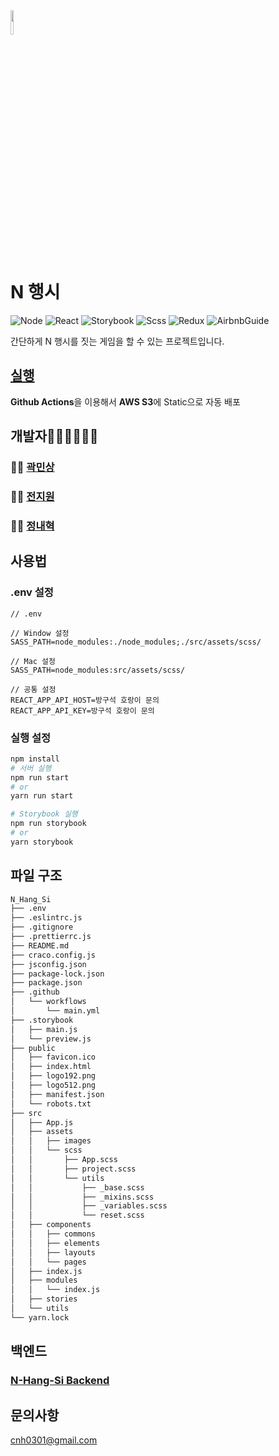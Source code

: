 <img src="https://drive.google.com/uc?id=1zd9LLlvdRQk91d0CyPPTya8oFyL8GUQz" width="10%">

# N 행시

![Node](https://img.shields.io/badge/node-12.19.0-%23026E00)
![React](https://img.shields.io/badge/cra-4.0.1-%2361dafb)
![Storybook](https://img.shields.io/badge/storybook-6.1.9-%23FF4785)
![Scss](https://img.shields.io/badge/scss-4.14.1-%23BF4080)
![Redux](https://img.shields.io/badge/redux-4.0.5-%23744CBC)
![AirbnbGuide](https://img.shields.io/badge/airbnbguide-18.2.1-%23FF385c)

간단하게 N 행시를 짓는 게임을 할 수 있는 프로젝트입니다.

## [실행](http://n-hangsi.com/)

**Github Actions**을 이용해서 **AWS S3**에 Static으로 자동 배포

## 개발자👨‍💻👩‍💻👨‍💻

### 👨‍💻 [곽민상](https://github.com/qkaxhfms)

### 👩‍💻 [전지원](https://github.com/dddieon)

### 👨‍💻 [정내혁](https://github.com/jeongnaehyeok)

## 사용법

### .env 설정

```.env
// .env

// Window 설정
SASS_PATH=node_modules:./node_modules;./src/assets/scss/

// Mac 설정
SASS_PATH=node_modules:src/assets/scss/

// 공통 설정
REACT_APP_API_HOST=방구석 호랑이 문의
REACT_APP_API_KEY=방구석 호랑이 문의
```

### 실행 설정

```bash
npm install
# 서버 실행
npm run start
# or
yarn run start

# Storybook 실행
npm run storybook
# or
yarn storybook
```

## 파일 구조

```bash
N_Hang_Si
├── .env
├── .eslintrc.js
├── .gitignore
├── .prettierrc.js
├── README.md
├── craco.config.js
├── jsconfig.json
├── package-lock.json
├── package.json
├── .github
│   └── workflows
│       └── main.yml
├── .storybook
│   ├── main.js
│   └── preview.js
├── public
│   ├── favicon.ico
│   ├── index.html
│   ├── logo192.png
│   ├── logo512.png
│   ├── manifest.json
│   └── robots.txt
├── src
│   ├── App.js
│   ├── assets
│   │   ├── images
│   │   └── scss
│   │       ├── App.scss
│   │       ├── project.scss
│   │       └── utils
│   │           ├── _base.scss
│   │           ├── _mixins.scss
│   │           ├── _variables.scss
│   │           └── reset.scss
│   ├── components
│   │   ├── commons
│   │   ├── elements
│   │   ├── layouts
│   │   └── pages
│   ├── index.js
│   ├── modules
│   │   └── index.js
│   ├── stories
│   └── utils
└── yarn.lock
```

## 백엔드

### [N-Hang-Si Backend](https://github.com/react-sprint/N_Hang_Si_API)

## 문의사항

cnh0301@gmail.com
